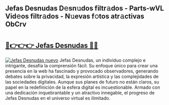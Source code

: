 ## Jefas Desnudas D𝚎sn𝚞dos filtr𝚊dos - Parts-wVL Vid𝚎os filtr𝚊dos - N𝚞evas f𝚘tos atr𝚊ctivas ObCrv

# <h2><a href="http://mb0hlmj.tromn.icu/?c=Jefas+Desnudas">🔗👉👉👉 Jefas Desnudas 🔗🔗</a></h2>

[![Jefas Desnudas nuevo](https://i.imgur.com/pEAQMta.gif)](http://mb0hlmj.tromn.icu/?c=Jefas+Desnudas)
Jefas Desnudas, un individuo complejo e intrigante, desafía la comprensión fácil. Su enfoque único para crear una presencia en la web ha fascinado y provocado observadores, generando debates sobre la privacidad, la expresión artística y las complejidades de las sociedades digitales. Aunque sus planes de futuro no están claros, su papel en la redefinición de la esfera digital es incuestionable. Armado con una dedicación inquebrantable y un atractivo innegable, el progreso de Jefas Desnudas en el universo virtual es ilimitado.
